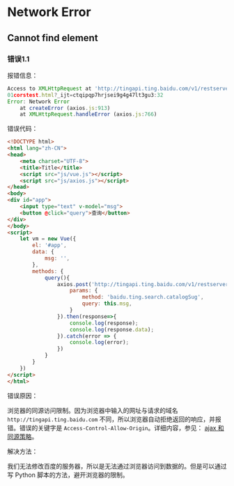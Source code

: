 # Network Error

## Cannot find element

### 错误1.1

报错信息：

```js
Access to XMLHttpRequest at 'http://tingapi.ting.baidu.com/v1/restserver/ting?' from origin 'http://localhost:63342' has been blocked by CORS policy: Response to preflight request doesn't pass access control check: No 'Access-Control-Allow-Origin' header is present on the requested resource.
01corstest.html?_ijt=ctqipqp7hrjsei9g4g47lt3gu3:32
Error: Network Error
    at createError (axios.js:913)
    at XMLHttpRequest.handleError (axios.js:766)
```

错误代码：

```html
<!DOCTYPE html>
<html lang="zh-CN">
<head>
    <meta charset="UTF-8">
    <title>Title</title>
    <script src="js/vue.js"></script>
    <script src="js/axios.js"></script>
</head>
<body>
<div id="app">
    <input type="text" v-model="msg">
    <button @click="query">查询</button>
</div>
</body>
<script>
    let vm = new Vue({
        el: '#app',
        data: {
            msg: '',
        },
        methods: {
            query(){
                axios.post('http://tingapi.ting.baidu.com/v1/restserver/ting?', {
                    params: {
                        method: 'baidu.ting.search.catalogSug',
                        query: this.msg,
                    }
                }).then(response=>{
                    console.log(response);
                    console.log(response.data);
                }).catch(error => {
                    console.log(error);
                })
            }
        }
    })
</script>
</html>
```

错误原因：

浏览器的同源访问限制。因为浏览器中输入的网址与请求的域名 `http://tingapi.ting.baidu.com` 不同，所以浏览器自动拒绝返回的响应，并报错。错误的关键字是 `Access-Control-Allow-Origin`。详细内容，参见： [ajax 和同源策略](..\..\web\ajax-cors.md)。

解决方法：

我们无法修改百度的服务器，所以是无法通过浏览器访问到数据的。但是可以通过写 Python 脚本的方法，避开浏览器的限制。